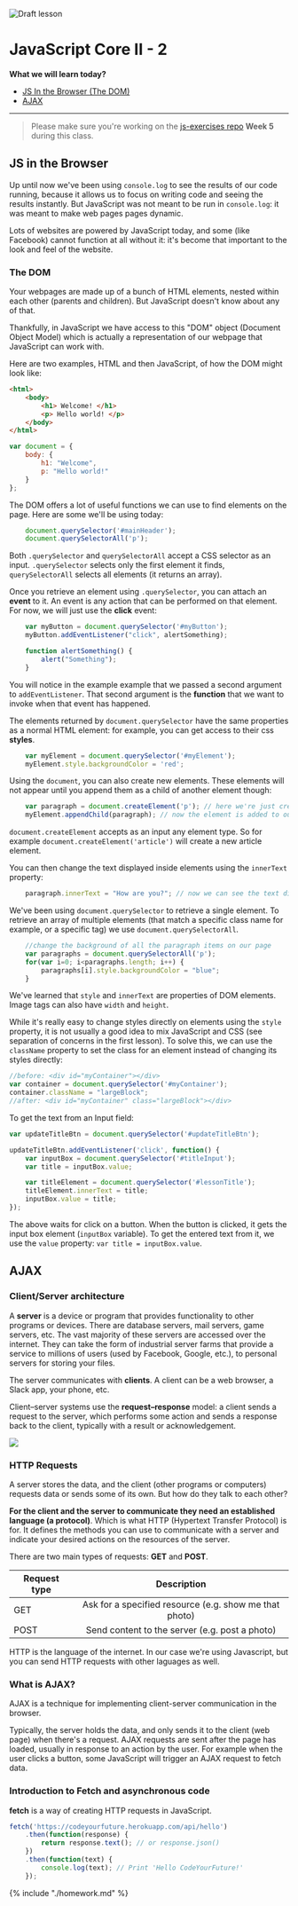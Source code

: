 ![Draft lesson](https://img.shields.io/badge/status-draft-darkred.svg)

# JavaScript Core II - 2

**What we will learn today?**

* [JS In the Browser (The DOM)](#js-in-the-browser)
* [AJAX](#ajax)
---

> Please make sure you're working on the [js-exercises repo](https://github.com/Migracode-Barcelona/js-exercises) **Week 5** during this class.

## JS in the Browser

Up until now we've been using `console.log` to see the results of our code running, because it allows us to focus on writing code and seeing the results instantly. But JavaScript was not meant to be run in `console.log`: it was meant to make web pages pages dynamic.

Lots of websites are powered by JavaScript today, and some (like Facebook) cannot function at all without it: it's become that important to the look and feel of the website.

### The DOM

Your webpages are made up of a bunch of HTML elements, nested within each other (parents and children). But JavaScript doesn't know about any of that.

Thankfully, in JavaScript we have access to this "DOM" object (Document Object Model) which is actually a representation of our webpage that JavaScript can work with.

Here are two examples, HTML and then JavaScript, of how the DOM might look like:

```html
<html>
    <body>
        <h1> Welcome! </h1>
        <p> Hello world! </p>
    </body>
</html>
```

```js
var document = {
    body: {
        h1: "Welcome",
        p: "Hello world!"
    }
};
```

The DOM offers a lot of useful functions we can use to find elements on the page. Here are some we'll be using today:

```js
    document.querySelector('#mainHeader');
    document.querySelectorAll('p');
```

Both `.querySelector` and `querySelectorAll` accept a CSS selector as an input.
`.querySelector` selects only the first element it finds, `querySelectorAll` selects all elements (it returns an array).

Once you retrieve an element using `.querySelector`, you can attach an **event** to it. An event is any action that can be performed on that element. For now, we will just use the **click** event:

```js
    var myButton = document.querySelector('#myButton');
    myButton.addEventListener("click", alertSomething);

    function alertSomething() {
        alert("Something");
    }
```

You will notice in the example example that we passed a second argument to `addEventListener`. That second argument is the **function** that we want to invoke when that event has happened.

The elements returned by `document.querySelector` have the same properties as a normal HTML element: for example, you can get access to their css **styles**.

```js
    var myElement = document.querySelector('#myElement');
    myElement.style.backgroundColor = 'red';
```

Using the `document`, you can also create new elements. These elements will not appear until you append them as a child of another element though:

```js
    var paragraph = document.createElement('p'); // here we're just creating it, element is not visible yet
    myElement.appendChild(paragraph); // now the element is added to our view, but it's empty
```

`document.createElement` accepts as an input any element type. So for example `document.createElement('article')` will create a new article element.

You can then change the text displayed inside elements using the `innerText` property:

```js
    paragraph.innerText = "How are you?"; // now we can see the text displaying on the screen
```

We've been using `document.querySelector` to retrieve a single element.
To retrieve an array of multiple elements (that match a specific class name for example, or a specific tag) we use `document.querySelectorAll`.

```js
    //change the background of all the paragraph items on our page
    var paragraphs = document.querySelectorAll('p');
    for(var i=0; i<paragraphs.length; i++) {
        paragraphs[i].style.backgroundColor = "blue";
    }
```

We've learned that `style` and `innerText` are properties of DOM elements. Image tags can also have `width` and `height`.

While it's really easy to change styles directly on elements using the `style` property, it is not usually a good idea to mix JavaScript and CSS (see separation of concerns in the first lesson). To solve this, we can use the `className` property to set the class for an element instead of changing its styles directly:

```js
//before: <div id="myContainer"></div>
var container = document.querySelector('#myContainer');
container.className = "largeBlock";
//after: <div id="myContainer" class="largeBlock"></div>
```

To get the text from an Input field:

```js
var updateTitleBtn = document.querySelector('#updateTitleBtn');

updateTitleBtn.addEventListener('click', function() {
    var inputBox = document.querySelector('#titleInput');
    var title = inputBox.value;

    var titleElement = document.querySelector('#lessonTitle');
    titleElement.innerText = title;
    inputBox.value = title;
});
```

The above waits for click on a button. When the button is clicked, it gets the input box element (`inputBox` variable).
To get the entered text from it, we use the `value` property: `var title = inputBox.value`.

## AJAX

### Client/Server architecture

A **server** is a device or program that provides functionality to other programs or devices. There are database servers, mail servers, game servers, etc. The vast majority of these servers are accessed over the internet. They can take the form of industrial server farms that provide a service to millions of users (used by Facebook, Google, etc.), to personal servers for storing your files.

The server communicates with **clients**. A client can be a web browser, a Slack app, your phone, etc.

Client–server systems use the **request–response** model: a client sends a request to the server, which performs some action and sends a response back to the client, typically with a result or acknowledgement.

![](client-server.png)

### HTTP Requests

A server stores the data, and the client (other programs or computers) requests data or sends some of its own. But how do they talk to each other?

**For the client and the server to communicate they need an established language (a protocol)**. Which is what HTTP (Hypertext Transfer Protocol) is for. It defines the methods you can use to communicate with a server and indicate your desired actions on the resources of the server.

There are two main types of requests: **GET** and **POST**.

| Request type  | Description   |
| ------------- |:-------------:|
| GET          | Ask for a specified resource (e.g. show me that photo) |
| POST          | Send content to the server (e.g. post a photo) |


HTTP is the language of the internet. In our case we're using Javascript, but you can send HTTP requests with other laguages as well.

### What is AJAX?

AJAX is a technique for implementing client-server communication in the browser.

Typically, the server holds the data, and only sends it to the client (web page) when there's a request. AJAX requests are sent after the page has loaded, usually in response to an action by the user. For example when the user clicks a button, some JavaScript will trigger an AJAX request to fetch data.

### Introduction to Fetch and asynchronous code

**fetch** is a way of creating HTTP requests in JavaScript.

```js
fetch('https://codeyourfuture.herokuapp.com/api/hello')
    .then(function(response) {
        return response.text(); // or response.json()
    })
    .then(function(text) {
        console.log(text); // Print 'Hello CodeYourFuture!'
    });
```

{% include "./homework.md" %}
